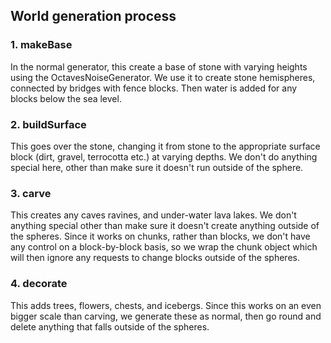 ## World generation process

### 1. makeBase
In the normal generator, this create a base of stone with varying heights using the OctavesNoiseGenerator. We use it to create stone hemispheres, connected by bridges with fence blocks. Then water is added for any blocks below the sea level.

### 2. buildSurface
This goes over the stone, changing it from stone to the appropriate surface block (dirt, gravel, terrocotta etc.) at varying depths. We don't do anything special here, other than make sure it doesn't run outside of the sphere.

### 3. carve
This creates any caves ravines, and under-water lava lakes. We don't anything special other than make sure it doesn't create anything outside of the spheres. Since it works on chunks, rather than blocks, we don't have any control on a block-by-block basis, so we wrap the chunk object which will then ignore any requests to change blocks outside of the spheres.

### 4. decorate
This adds trees, flowers, chests, and icebergs. Since this works on an even bigger scale than carving, we generate these as normal, then go round and delete anything that falls outside of the spheres.